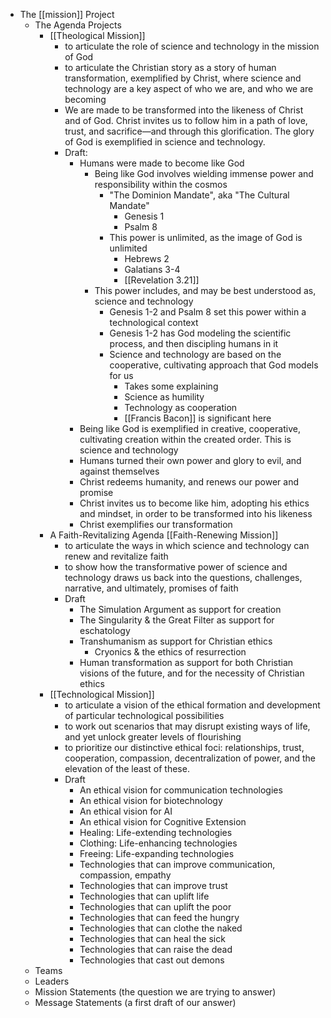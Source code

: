 - The [[mission]] Project
    - The Agenda Projects
        - [[Theological Mission]]
            - to articulate the role of science and technology in the mission of God
            - to articulate the Christian story as a story of human transformation, exemplified by Christ, where science and technology are a key aspect of who we are, and who we are becoming
            - We are made to be transformed into the likeness of Christ and of God. Christ invites us to follow him in a path of love, trust, and sacrifice—and through this glorification. The glory of God is exemplified in science and technology.
            - Draft:
                - Humans were made to become like God
                    - Being like God involves wielding immense power and responsibility within the cosmos
                        - "The Dominion Mandate", aka "The Cultural Mandate"
                            - Genesis 1
                            - Psalm 8
                        - This power is unlimited, as the image of God is unlimited
                            - Hebrews 2
                            - Galatians 3-4
                            - [[Revelation 3.21]]
                    - This power includes, and may be best understood as, science and technology
                        - Genesis 1-2 and Psalm 8 set this power within a technological context
                        - Genesis 1-2 has God modeling the scientific process, and then discipling humans in it
                        - Science and technology are based on the cooperative, cultivating approach that God models for us
                            - Takes some explaining
                            - Science as humility
                            - Technology as cooperation
                            - [[Francis Bacon]] is significant here
                - Being like God is exemplified in creative, cooperative, cultivating creation within the created order. This is science and technology 
                - Humans turned their own power and glory to evil, and against themselves
                - Christ redeems humanity, and renews our power and promise
                - Christ invites us to become like him, adopting his ethics and mindset, in order to be transformed into his likeness
                - Christ exemplifies our transformation
        - A Faith-Revitalizing Agenda [[Faith-Renewing Mission]]
            - to articulate the ways in which science and technology can renew and revitalize faith
            - to show how the transformative power of science and technology draws us back into the questions, challenges, narrative, and ultimately, promises of faith
            - Draft
                - The Simulation Argument as support for creation
                - The Singularity & the Great Filter as support for eschatology
                - Transhumanism as support for Christian ethics
                    - Cryonics & the ethics of resurrection
                - Human transformation as support for both Christian visions of the future, and for the necessity of Christian ethics
        - [[Technological Mission]]
            - to articulate a vision of the ethical formation and development of particular technological possibilities
            - to work out scenarios that may disrupt existing ways of life, and yet unlock greater levels of flourishing
            - to prioritize our distinctive ethical foci: relationships, trust, cooperation, compassion, decentralization of power, and the elevation of the least of these.
            - Draft
                - An ethical vision for communication technologies
                - An ethical vision for biotechnology
                - An ethical vision for AI
                - An ethical vision for Cognitive Extension
                - Healing: Life-extending technologies
                - Clothing: Life-enhancing technologies
                - Freeing: Life-expanding technologies
                - Technologies that can improve communication, compassion, empathy
                - Technologies that can improve trust
                - Technologies that can uplift life
                - Technologies that can uplift the poor
                - Technologies that can feed the hungry
                - Technologies that can clothe the naked
                - Technologies that can heal the sick
                - Technologies that can raise the dead
                - Technologies that cast out demons
    - Teams
    - Leaders
    - Mission Statements (the question we are trying to answer)
    - Message Statements (a first draft of our answer)
